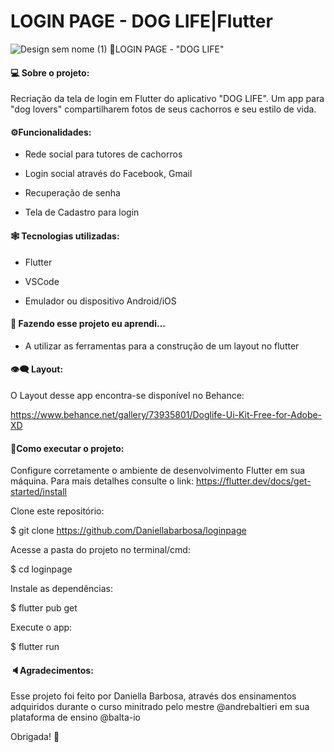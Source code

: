 
# LOGIN PAGE - DOG LIFE|Flutter

![Design sem nome (1)](https://user-images.githubusercontent.com/74657202/128279236-6481ffc5-8200-4a4e-954d-f35d2034f08d.png)
🐶LOGIN PAGE - "DOG LIFE"

<h4>💻 Sobre o projeto:</h4>

Recriação da tela de login em Flutter do aplicativo "DOG LIFE". Um app para "dog lovers" compartilharem fotos de seus cachorros e seu estilo de vida.



<h4>⚙️Funcionalidades: </h4>

- Rede social para tutores de cachorros

- Login social através do Facebook, Gmail 
 
- Recuperação de senha

- Tela de Cadastro para login


<h4> 🕸️ Tecnologias utilizadas: </h4>

- Flutter
 
- VSCode
 
- Emulador ou dispositivo Android/iOS

<h4> 🦾 Fazendo esse projeto eu aprendi...</h4>

- A utilizar as ferramentas para a construção de um layout no flutter
 
  
<h4>👁️‍🗨️ Layout:</h4>
O Layout desse app encontra-se disponível no Behance:

https://www.behance.net/gallery/73935801/Doglife-Ui-Kit-Free-for-Adobe-XD




<h4>🎲Como executar o projeto:</h4>

Configure corretamente o ambiente de desenvolvimento Flutter em sua máquina. Para mais detalhes consulte o link:
https://flutter.dev/docs/get-started/install


Clone este repositório:

$ git clone https://github.com/Daniellabarbosa/loginpage

Acesse a pasta do projeto no terminal/cmd:

$ cd loginpage

Instale as dependências: 

$ flutter pub get

Execute o app:

$ flutter run



<h4> 🔈Agradecimentos:</h4>

Esse projeto foi feito por Daniella Barbosa, através dos ensinamentos adquiridos durante o curso minitrado pelo mestre @andrebaltieri em sua plataforma de ensino @balta-io 

Obrigada! 🤍
